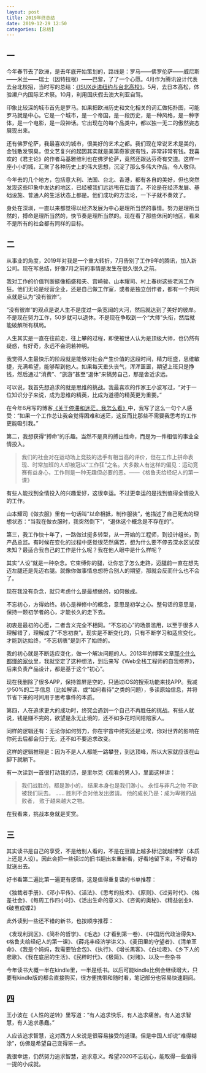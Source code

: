 ```yaml
---
layout: post
title: 2019年终总结
date: 2019-12-29 12:50
categories: [总结]
---
```



## 一

今年春节去了欧洲，是去年底开始策划的，路线是：罗马——佛罗伦萨——威尼斯——米兰——瑞士（因特拉根）——巴黎，了了一个心愿。4月作为腾讯设计代表去台北校招，当时写的总结：[《ISUX走进纽约与台北高校》](https://isux.tencent.com/articles/isux-campus-2019-summer.html)。5月，去日本高松，体验濑户内国际艺术祭。10月，利用国庆假去澳大利亚自驾。

印象比较深的城市首先是罗马。如果把欧洲历史和文化相关的词汇做拓扑图，可能罗马就是中心。它是一个城市，是一个帝国，是一段历史，是一种风格，是一种字体，是一个电影，是一段神话。它出现在的每个品类中，都以独一无二的傲然姿态展现出来。

还有佛罗伦萨，我最喜欢的城市，很美好的艺术之都。我们现在常说艺术是美的，金钱散发铜臭，但文艺复兴的起因其实就是美第奇家族有钱，非常非常有钱。我喜欢的《君主论》的作者马基雅维利也在佛罗伦萨，竟然还跟达芬奇有交道。这样一座小小的城，汇聚了各种历史上的伟大思想，沉淀了那么多伟大作品，令人敬仰。

今年去的几个地方，包括意大利、法国、台北、香港，都有各自的美好，但也突然发现这些印象中发达的地区，已经被我们远远甩在后面了。不论是在经济发展、基础设施、普通人的生活状态上都是。他们成功的方法论，一下子就不奏效了。

身处在深圳，一直以来都觉得以经济发展为中心是理所当然的事情。努力是理所当然的，搏命是理所当然的，快节奏是理所当然的。现在看了那些休闲的地区，看来不是所有的社会都有同样的目标。

## 二

从事业的角度，2019年对我是一个重大转折，7月告别了工作9年的腾讯，加入新公司。现在写总结，好像7月之前的事情是发生在很久很久之前。

我对工作的价值判断挺像稻盛和夫、宫崎骏、山本耀司、村上春树这些老派工作狂。他们无论是经营企业，还是自己做工作室，或者是独立创作者，都有一个共同点就是认为“没有彼岸”。

“没有彼岸”的观点是说人生不是度过一条宽阔的大河，然后就达到了美好的彼岸。不是现在努力工作，50岁就可以退休。不是现在争取到一个“大师”头衔，然后就能破解所有棋局。

人生其实是一直在往前走、往上攀的过程，即使被世人认为是顶级大师，也仍然有疑惑，有好奇，永远不会洞若神明。

我觉得人生最快乐的阶段就是能够对社会产生价值的这段时间，精力旺盛，思维敏捷，充满希望，能够帮到他人。如果每天垂头丧气，浑浑噩噩，期望上班只是挣钱，然后通过“消费”、“旅游”甚至“退休”来犒劳自己，那是舍近求远。

可以说，我首先想追求的就是思维的挑战。我最喜欢的作家王小波写过，“对于一位知识分子来说，成为思维的精英，比成为道德的精英更为重要。”

在今年6月写的博客[《关于停滞和迷茫，我怎么看》](https://yuguo.us/weblog/my-thought-about-perplex-and-lost/)中，我写了这么一句个人感受：“如果一个工作总让我会觉得困难和迷茫，这反而比那些不需要我思考的工作更能吸引我。”

第二，我想获得“搏命”的乐趣。当然不是真的搏出性命，而是为一件相信的事业全情投入。

> 我们的社会对在运动场上竞技的选手有相当高的评价，但在工作上拼命表现、时常加班的人却被冠以“工作狂”之名。大多数人有这样的偏见：运动竞赛有益身心，工作则是一种无趣但必要的恶。——《格鲁夫给经纪人的第一课》

有些人能找到全情投入的兴趣爱好，这很幸运。不过更幸运的是找到值得全情投入的工作。

山本耀司《做衣服》里有一句话叫“以命相抵，制作服装”，他描述了自己死去的理想状态：“当我在做衣服时，我突然倒下”，“退休这个概念是不存在的”。

第三，我工作快十年了，一路做过挺多转型，从一开始的工程师，到设计组长，到产品总监。有时候在变化的过程中感觉很茫然痛苦，想为什么要不停去深水区试探未知？最适合我自己的工作是什么呢？我在他人眼中是什么样呢？

其实“人设”就是一种杂念。它束缚你的腿，让你忘了怎么走路，迈腿前一直在想先迈左腿还是先迈右腿。就像你做事情总想符合别人的期望，那就会反而什么也不会了。

现在我没有杂念，就只考虑什么是最想做的，如何做成。

不忘初心，方得始终。初心是禅修中的概念，意思是初学之心。整句话的意思是，保持一颗初学者的心，才能长久的走下去。

初衷是最初的心愿，二者含义完全不相同。“不忘初心”的场景滥用，以至于很多人理解错了，理解成了“不忘初衷”。现实是不断变化的，只有不断学习和适应变化，才能到达始终，“不忘初衷”是到不了始终的。

我的初心就是不断适应变化，做一个解决问题的人。2013年的博客文章[那个什么都懂的家伙](https://yuguo.us/weblog/a-list-of-three/)里，我就坚定了这种想法，到后来写《Web全栈工程师的自我修养》，后来负责产品设计，都是基于这个“初心”。

现在我删除了很多APP，保持首屏是空的，只通过iOS的搜索功能来找APP。我减少50%的二手信息（比如解读、或“如何看待”之类的问题），多读原始信息，并将节省下来的时间用于思考事件的本质。

第四，人在追求更大的成功时，终究会遇到一个自己不再胜任的挑战。有些人就说，钱是赚不完的，欲望是永无止境的，还不如多花时间陪陪家人。

同样的逻辑还有：无论你如何努力，你在宇宙中终究还是尘埃，你对世界的影响在你死去后都会归于无，还不如不要追求改变。

这样的逻辑推理是：因为不是人人都能一路攀登，到达顶峰，所以大家就应该在山脚下就躺下。

有一次读到一首很打动我的诗，是里尔克《观看的男人》，里面这样讲：

> 我们战胜的，都是渺小的，
> 结果本身也是我们渺小。
> 永恒与非凡之物
> 不欲被我们玩去。
> ……
> 胜利不会对他发出邀请。
> 他的成长乃是：成为卑微的战败者，
> 败于越来越大之物。

在我看来，挑战本身就是奖赏。

## 三

其实读书是自己的享受，不是给别人看的，不是在豆瓣上越多标记就越博学（本质上还是人设）。因此会把一些读过的旧书翻出来重新看，好看地留下来，不好看的就送出去。

好书看第二遍比第一遍更有感悟，这是值得重复读的书单推荐：

《独裁者手册》、《邓小平传》、《活法》、《思考的技术》、《原则》、《过劳时代》、《格差社会》、《每周工作四小时》、《活出生命的意义》、《咨询的奥秘》、《精益创业》、《破茧成蝶2》

此外读到一些还不错的新书，也按顺序推荐：

《发现利润区》、《简朴的哲学》、《毛选》（才看到第一卷）、《中国历代政治得失》、《格鲁夫给经纪人的第一课》、《薛兆丰经济学讲义》、《麦田里的守望者》、《清单革命》、《我是个妈妈，我需要铂金包》、《执行》、《增长黑客》、《白垃圾》、《乡下人的悲歌》、《我在底层的生活》、《民粹时代》、《极简》、《对赌》、以及一些杂书

今年读书大概一半在kindle里，一半是纸书。以后可能kindle比例会继续增大，只要有kindle版的都会直接购买，很方便携带和随时看，笔记部分也容易快速翻阅。

## 四

王小波在《人性的逆转》里写道：“有人追求快乐，有人追求痛苦。有人追求智慧，有人追求愚蠢。”

人应该追求智慧，这对西方人来说是很容易接受的道理。但是中国人却说“难得糊涂”，仿佛是希望自己变得笨一点。

我很幸运，仍然努力追求智慧，追求意义。希望2020不忘初心，能取得一些值得一提的小成就。
